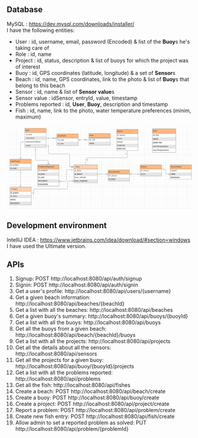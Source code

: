 ## Database
MySQL : https://dev.mysql.com/downloads/installer/ <br>
I have the following entities:
- User : id, username, email, password (Encoded) & list of the <b>Buoy</b>s he's taking care of
- Role : id, name
- Project : id, status, description & list of buoys for which the project was of interest
- Buoy : id, GPS coordinates (latitude, longitude) & a set of <b>Sensor</b>s 
- Beach : id, name, GPS coordinates, link to the photo & list of <b>Buoy</b>s that belong to this beach
- Sensor : id, name & list of <b>Sensor value</b>s
- Sensor value : idSensor, entryId, value, timestamp
- Problems reported : id, <b>User</b>, <b>Buoy</b>, description and timestamp
- Fish : id, name, link to the photo, water temperature preferences (minim, maximum)

![Screenshot](ER-Diagram.PNG)

## Development environment 
IntelliJ IDEA : https://www.jetbrains.com/idea/download/#section=windows <br>
I have used the Ultimate version.

## APIs
1. Signup: POST http://localhost:8080/api/auth/signup
2. Signin: POST http://localhost:8080/api/auth/signin
3. Get a user's profile: http://localhost:8080/api/users/{username}
4. Get a given beach information: http://localhost:8080/api/beaches/{beachId}
5. Get a list with all the beaches: http://localhost:8080/api/beaches
6. Get a given buoy's summary: http://localhost:8080/api/buoys/{buoyId}
7. Get a list with all the buoys: http://localhost:8080/api/buoys
8. Get all the buoys from a given beach: http://localhost:8080/api/beach/{beachId}/buoys
9. Get a list with all the projects: http://localhost:8080/api/projects
10. Get all the details about all the sensors: http://localhost:8080/api/sensors
11. Get all the projects for a given buoy: http://localhost:8080/api/buoy/{buoyId}/projects
12. Get a list with all the problems reported: http://localhost:8080/api/problems
13. Get all the fish: http://localhost:8080/api/fishes
14. Create a beach: POST http://localhost:8080/api/beach/create
15. Create a buoy: POST http://localhost:8080/api/buoy/create
16. Create a project: POST http://localhost:8080/api/project/create
17. Report a problem: POST http://localhost:8080/api/problem/create
18. Create new fish entry: POST http://localhost:8080/api/fish/create
19. Allow admin to set a reported problem as solved: PUT http://localhost:8080/api/problem/{problemId}

